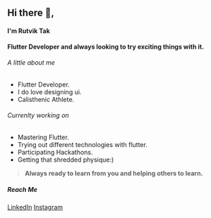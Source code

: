 ## Hi there 👋,
#### I'm Rutvik Tak

**Flutter Developer and always looking to try exciting things with it.**

###### A little about me
  - Flutter Developer.
  - I do love designing ui.
  - Calisthenic Athlete.


###### Currenlty working on
  - Mastering Flutter.
  - Trying out different technologies with flutter.
  - Participating Hackathons.
  - Getting that shredded physique:)

> **Always ready to learn from you and helping others to learn.**

##### Reach Me
[LinkedIn](https://www.linkedin.com/in/rutvik-tak-046196191/)
[Instagram](https://www.instagram.com/smiling_rutvik/)
    



